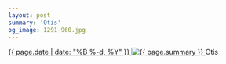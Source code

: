 ```yaml
---
layout: post
summary: 'Otis'
og_image: 1291-960.jpg
---
```


<p>
 <time>
  <a href="/1291">
   {{ page.date | date: "%B %-d, %Y" }}
  </a>
 </time>
 <a href="/1291">
  <img alt="{{ page.summary }}" data-taken="2/2/2021" sizes="(min-width: 700px) 50vw, calc(100vw - 2rem)" src="{{ site.assets_url }}/1291-480.jpg" srcset="{{ site.assets_url }}/1291-240.jpg 240w, {{ site.assets_url }}/1291-480.jpg 480w, {{ site.assets_url }}/1291-720.jpg 720w, {{ site.assets_url }}/1291-960.jpg 960w"/>
 </a>
 <span>
  Otis
 </span>
</p>
